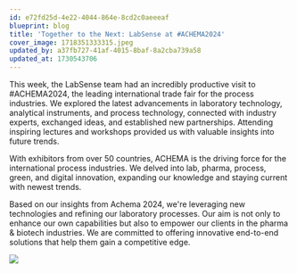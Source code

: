 ```yaml
---
id: e72fd25d-4e22-4044-864e-8cd2c0aeeeaf
blueprint: blog
title: 'Together to the Next: LabSense at #ACHEMA2024'
cover_image: 1718351333315.jpeg
updated_by: a37fb727-41af-4015-8baf-8a2cba739a58
updated_at: 1730543706
---
```

This week, the LabSense team had an incredibly productive visit to #ACHEMA2024, the leading international trade fair for the process industries. We explored the latest advancements in laboratory technology, analytical instruments, and process technology, connected with industry experts, exchanged ideas, and established new partnerships. Attending inspiring lectures and workshops provided us with valuable insights into future trends.

With exhibitors from over 50 countries, ACHEMA is the driving force for the international process industries. We delved into lab, pharma, process, green, and digital innovation, expanding our knowledge and staying current with newest trends.


Based on our insights from Achema 2024, we're leveraging new technologies and refining our laboratory processes. Our aim is not only to enhance our own capabilities but also to empower our clients in the pharma & biotech industries. We are committed to offering innovative end-to-end solutions that help them gain a competitive edge.

![](statamic://asset::assets::1718351332927.jpeg)